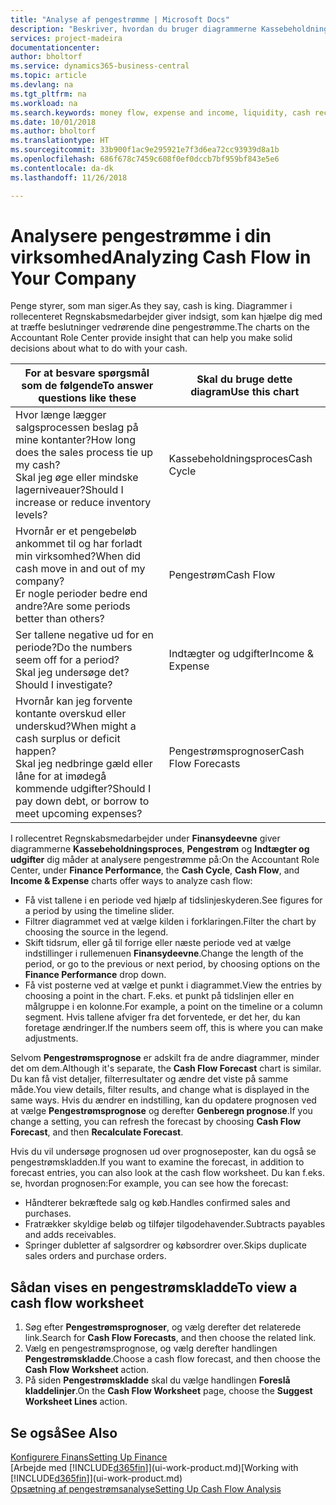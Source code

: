 ```yaml
---
title: "Analyse af pengestrømme | Microsoft Docs"
description: "Beskriver, hvordan du bruger diagrammerne Kassebeholdningsproces, Indtægter og udgifter, Pengestrøm og Pengestrømsprognose til at analysere tidligere og fremtidige pengestrømme til og fra din virksomhed."
services: project-madeira
documentationcenter: 
author: bholtorf
ms.service: dynamics365-business-central
ms.topic: article
ms.devlang: na
ms.tgt_pltfrm: na
ms.workload: na
ms.search.keywords: money flow, expense and income, liquidity, cash receipts minus cash payments, Cartera
ms.date: 10/01/2018
ms.author: bholtorf
ms.translationtype: HT
ms.sourcegitcommit: 33b900f1ac9e295921e7f3d6ea72cc93939d8a1b
ms.openlocfilehash: 686f678c7459c608f0ef0dccb7bf959bf843e5e6
ms.contentlocale: da-dk
ms.lasthandoff: 11/26/2018

---
```

# <a name="analyzing-cash-flow-in-your-company"></a><span data-ttu-id="395cc-103">Analysere pengestrømme i din virksomhed</span><span class="sxs-lookup"><span data-stu-id="395cc-103">Analyzing Cash Flow in Your Company</span></span>
<span data-ttu-id="395cc-104">Penge styrer, som man siger.</span><span class="sxs-lookup"><span data-stu-id="395cc-104">As they say, cash is king.</span></span> <span data-ttu-id="395cc-105">Diagrammer i rollecenteret Regnskabsmedarbejder giver indsigt, som kan hjælpe dig med at træffe beslutninger vedrørende dine pengestrømme.</span><span class="sxs-lookup"><span data-stu-id="395cc-105">The charts on the Accountant Role Center provide insight that can help you make solid decisions about what to do with your cash.</span></span>  

| <span data-ttu-id="395cc-106">For at besvare spørgsmål som de følgende</span><span class="sxs-lookup"><span data-stu-id="395cc-106">To answer questions like these</span></span> | <span data-ttu-id="395cc-107">Skal du bruge dette diagram</span><span class="sxs-lookup"><span data-stu-id="395cc-107">Use this chart</span></span> |
| --- | --- |
| <span data-ttu-id="395cc-108">Hvor længe lægger salgsprocessen beslag på mine kontanter?</span><span class="sxs-lookup"><span data-stu-id="395cc-108">How long does the sales process tie up my cash?</span></span></br> <span data-ttu-id="395cc-109">Skal jeg øge eller mindske lagerniveauer?</span><span class="sxs-lookup"><span data-stu-id="395cc-109">Should I increase or reduce inventory levels?</span></span> |<span data-ttu-id="395cc-110">Kassebeholdningsproces</span><span class="sxs-lookup"><span data-stu-id="395cc-110">Cash Cycle</span></span> |
| <span data-ttu-id="395cc-111">Hvornår er et pengebeløb ankommet til og har forladt min virksomhed?</span><span class="sxs-lookup"><span data-stu-id="395cc-111">When did cash move in and out of my company?</span></span></br> <span data-ttu-id="395cc-112">Er nogle perioder bedre end andre?</span><span class="sxs-lookup"><span data-stu-id="395cc-112">Are some periods better than others?</span></span> |<span data-ttu-id="395cc-113">Pengestrøm</span><span class="sxs-lookup"><span data-stu-id="395cc-113">Cash Flow</span></span> |
| <span data-ttu-id="395cc-114">Ser tallene negative ud for en periode?</span><span class="sxs-lookup"><span data-stu-id="395cc-114">Do the numbers seem off for a period?</span></span></br> <span data-ttu-id="395cc-115">Skal jeg undersøge det?</span><span class="sxs-lookup"><span data-stu-id="395cc-115">Should I investigate?</span></span> |<span data-ttu-id="395cc-116">Indtægter og udgifter</span><span class="sxs-lookup"><span data-stu-id="395cc-116">Income & Expense</span></span> |
| <span data-ttu-id="395cc-117">Hvornår kan jeg forvente kontante overskud eller underskud?</span><span class="sxs-lookup"><span data-stu-id="395cc-117">When might a cash surplus or deficit happen?</span></span></br> <span data-ttu-id="395cc-118">Skal jeg nedbringe gæld eller låne for at imødegå kommende udgifter?</span><span class="sxs-lookup"><span data-stu-id="395cc-118">Should I pay down debt, or borrow to meet upcoming expenses?</span></span> |<span data-ttu-id="395cc-119">Pengestrømsprognoser</span><span class="sxs-lookup"><span data-stu-id="395cc-119">Cash Flow Forecasts</span></span> |

<span data-ttu-id="395cc-120">I rollecentret Regnskabsmedarbejder under **Finansydeevne** giver diagrammerne **Kassebeholdningsproces**, **Pengestrøm** og **Indtægter og udgifter** dig måder at analysere pengestrømme på:</span><span class="sxs-lookup"><span data-stu-id="395cc-120">On the Accountant Role Center, under **Finance Performance**, the **Cash Cycle**, **Cash Flow**, and **Income & Expense** charts offer ways to analyze cash flow:</span></span>  

* <span data-ttu-id="395cc-121">Få vist tallene i en periode ved hjælp af tidslinjeskyderen.</span><span class="sxs-lookup"><span data-stu-id="395cc-121">See figures for a period by using the timeline slider.</span></span>  
* <span data-ttu-id="395cc-122">Filtrer diagrammet ved at vælge kilden i forklaringen.</span><span class="sxs-lookup"><span data-stu-id="395cc-122">Filter the chart by choosing the source in the legend.</span></span>  
* <span data-ttu-id="395cc-123">Skift tidsrum, eller gå til forrige eller næste periode ved at vælge indstillinger i rullemenuen **Finansydeevne**.</span><span class="sxs-lookup"><span data-stu-id="395cc-123">Change the length of the period, or go to the previous or next period, by choosing options on the **Finance Performance** drop down.</span></span>  
* <span data-ttu-id="395cc-124">Få vist posterne ved at vælge et punkt i diagrammet.</span><span class="sxs-lookup"><span data-stu-id="395cc-124">View the entries by choosing a point in the chart.</span></span> <span data-ttu-id="395cc-125">F.eks. et punkt på tidslinjen eller en målgruppe i en kolonne.</span><span class="sxs-lookup"><span data-stu-id="395cc-125">For example, a point on the timeline or a column segment.</span></span> <span data-ttu-id="395cc-126">Hvis tallene afviger fra det forventede, er det her, du kan foretage ændringer.</span><span class="sxs-lookup"><span data-stu-id="395cc-126">If the numbers seem off, this is where you can make adjustments.</span></span>  

<span data-ttu-id="395cc-127">Selvom **Pengestrømsprognose** er adskilt fra de andre diagrammer, minder det om dem.</span><span class="sxs-lookup"><span data-stu-id="395cc-127">Although it's separate, the **Cash Flow Forecast** chart is similar.</span></span> <span data-ttu-id="395cc-128">Du kan få vist detaljer, filterresultater og ændre det viste på samme måde.</span><span class="sxs-lookup"><span data-stu-id="395cc-128">You view details, filter results, and change what is displayed in the same ways.</span></span> <span data-ttu-id="395cc-129">Hvis du ændrer en indstilling, kan du opdatere prognosen ved at vælge **Pengestrømsprognose** og derefter **Genberegn prognose**.</span><span class="sxs-lookup"><span data-stu-id="395cc-129">If you change a setting, you can refresh the forecast by choosing **Cash Flow Forecast**, and then **Recalculate Forecast**.</span></span>

<span data-ttu-id="395cc-130">Hvis du vil undersøge prognosen ud over prognoseposter, kan du også se pengestrømskladden.</span><span class="sxs-lookup"><span data-stu-id="395cc-130">If you want to examine the forecast, in addition to forecast entries, you can also look at the cash flow worksheet.</span></span> <span data-ttu-id="395cc-131">Du kan f.eks. se, hvordan prognosen:</span><span class="sxs-lookup"><span data-stu-id="395cc-131">For example, you can see how the forecast:</span></span>

* <span data-ttu-id="395cc-132">Håndterer bekræftede salg og køb.</span><span class="sxs-lookup"><span data-stu-id="395cc-132">Handles confirmed sales and purchases.</span></span>  
* <span data-ttu-id="395cc-133">Fratrækker skyldige beløb og tilføjer tilgodehavender.</span><span class="sxs-lookup"><span data-stu-id="395cc-133">Subtracts payables and adds receivables.</span></span>  
* <span data-ttu-id="395cc-134">Springer dubletter af salgsordrer og købsordrer over.</span><span class="sxs-lookup"><span data-stu-id="395cc-134">Skips duplicate sales orders and purchase orders.</span></span>  

## <a name="to-view-a-cash-flow-worksheet"></a><span data-ttu-id="395cc-135">Sådan vises en pengestrømskladde</span><span class="sxs-lookup"><span data-stu-id="395cc-135">To view a cash flow worksheet</span></span>
1. <span data-ttu-id="395cc-136">Søg efter **Pengestrømsprognoser**, og vælg derefter det relaterede link.</span><span class="sxs-lookup"><span data-stu-id="395cc-136">Search for **Cash Flow Forecasts**, and then choose the related link.</span></span>  
2. <span data-ttu-id="395cc-137">Vælg en pengestrømsprognose, og vælg derefter handlingen **Pengestrømskladde**.</span><span class="sxs-lookup"><span data-stu-id="395cc-137">Choose a cash flow forecast, and then choose the **Cash Flow Worksheet** action.</span></span>  
3. <span data-ttu-id="395cc-138">På siden **Pengestrømskladde** skal du vælge handlingen **Foreslå kladdelinjer**.</span><span class="sxs-lookup"><span data-stu-id="395cc-138">On the **Cash Flow Worksheet** page, choose the **Suggest Worksheet Lines** action.</span></span>  

## <a name="see-also"></a><span data-ttu-id="395cc-139">Se også</span><span class="sxs-lookup"><span data-stu-id="395cc-139">See Also</span></span>
[<span data-ttu-id="395cc-140">Konfigurere Finans</span><span class="sxs-lookup"><span data-stu-id="395cc-140">Setting Up Finance</span></span>](finance-setup-finance.md)  
<span data-ttu-id="395cc-141">[Arbejde med [!INCLUDE[d365fin](includes/d365fin_md.md)]](ui-work-product.md)</span><span class="sxs-lookup"><span data-stu-id="395cc-141">[Working with [!INCLUDE[d365fin](includes/d365fin_md.md)]](ui-work-product.md)</span></span>  
[<span data-ttu-id="395cc-142">Opsætning af pengestrømsanalyse</span><span class="sxs-lookup"><span data-stu-id="395cc-142">Setting Up Cash Flow Analysis</span></span>](finance-setup-cash-flow-analyses.md)  

